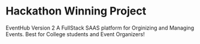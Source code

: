 # Hackathon Winning Project
EventHub Version 2
A FullStack SAAS platform for Orginizing and Managing Events. Best for College students and Event Organizers!
